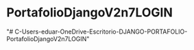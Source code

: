 # PortafolioDjangoV2n7LOGIN
"# C-Users-eduar-OneDrive-Escritorio-DJANGO-PORTAFOLIO-PortafolioDjangoV2n7LOGIN" 
